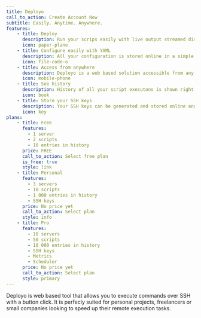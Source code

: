 ```yaml
---
title: Deployo
call_to_action: Create Account Now 
subtitle: Easily. Anytime. Anywhere.
features:
    - title: Deploy
      description: Run your scrips easily with live output streamed directly from your server.
      icon: paper-plane
    - title: Configure easily with YAML
      description: All your configuration is stored online in a simple YAML file. Easily edit with syntax highlighting.
      icon: file-code-o
    - title: Access from anywhere
      description: Deployo is a web based solution accessible from any device with a browser. So desktop, tablet or mobile, it is at your fingertips.
      icon: mobile-phone
    - title: See history
      description: History of all your script executons is shown right in your dashboard. You can access old executons and execute again the same script with same parameters with ease.
      icon: book
    - title: Store your SSH keys
      description: Your SSH keys can be generated and stored online and used everytime you acces your server. Have a private key already? Just upload it!
      icon: key
plans:
    - title: Free
      features:
        - 1 server
        - 2 scripts
        - 10 entries in history
      price: FREE
      call_to_action: Select free plan
      is_free: true
      style: link
    - title: Personal
      features:
        - 3 servers
        - 10 scripts
        - 1 000 entries in history
        - SSH keys
      price: No price yet
      call_to_action: Select plan
      style: info
    - title: Pro
      features:
        - 10 servers
        - 50 scripts
        - 10 000 entries in history
        - SSH keys
        - Metrics
        - Scheduler
      price: No price yet
      call_to_action: Select plan
      style: primary
---
```


Deployo is web based tool that allows you to execute commands over SSH with a button click. It is perfecly suited for personal projects, freelancers or small companies looking to speed up their remote execution tasks.
